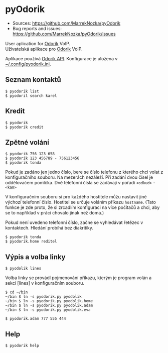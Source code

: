 pyOdorik
=====================

[Odorik]: http://www.odorik.cz

* Sources:                https://github.com/MarrekNozka/pyOdorik
* Bug reports and issues: https://github.com/MarrekNozka/pyOdorik/issues

User aplication for [Odorik][] VoIP.       
Uživatelská aplikace pro [Odorik][] VoIP.


Aplikace používá [Odorik API](https://www.odorik.cz/w/api).
Konfigurace je uložena v [~/.config/pyodorik.ini](pyodorik.ini).



Seznam kontaktů
----------------

    $ pyodorik list
    $ pyodoril search karel


Kredit
-------

    $ pyodorik
    $ pyodorik credit


Zpětné volání
--------------

    $ pyodorik 756 123 658
    $ pyodorik 123 456789 - 756123456
    $ pyodorik tonda


Pokud je zadáno jen jedno číslo, bere se číslo telefonu z kterého
chci volat z konfiguračního souboru. Na mezerách nezáleží. Při zadání dvou
čísel je oddělovačem pomlčka. Dvě telefonní čísla se zadávají v pořadí
`<odkud>` - `<kam>`

V konfiguračním souboru si pro každého hostitele můžu nastavit jiné výchozí
telefonní číslo. Hostitel se určuje voláním příkazu `hostname`. (Tato funkce
je zde proto, že si zrcadlím konfiguraci na více počítačů a chci, aby se to
například v práci chovalo jinak než doma.)

Pokud není uvedeno telefonní číslo, začne se vyhledávat řetězec v kontaktech.
Hledání probíhá bez diakritiky.

    $ pyodorik tonda
    $ pyodorik.home reditel

Výpis a volba linky
--------------

    $ pyodolik lines

Volba linky se provádí pojmenování příkazu, kterým je program volán a sekcí
[lines] v konfiguračním souboru.

    $ cd ~/bin
    ~/bin $ ln -s pyodorik.py pyodolik
    ~/bin $ ln -s pyodorik.py pyodolik.home
    ~/bin $ ln -s pyodorik.py pyodolik.adam
    ~/bin $ ln -s pyodorik.py pyodolik.eva

    $ pyodorik.adam 777 555 444


Help
-------

    $ pyodorik help


